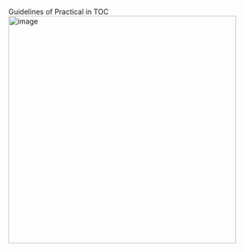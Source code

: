 Guidelines of Practical in TOC
<img width="449" alt="image" src="https://github.com/user-attachments/assets/ba36446c-f2b1-4bcd-a7a7-9d0edec34ae9">
